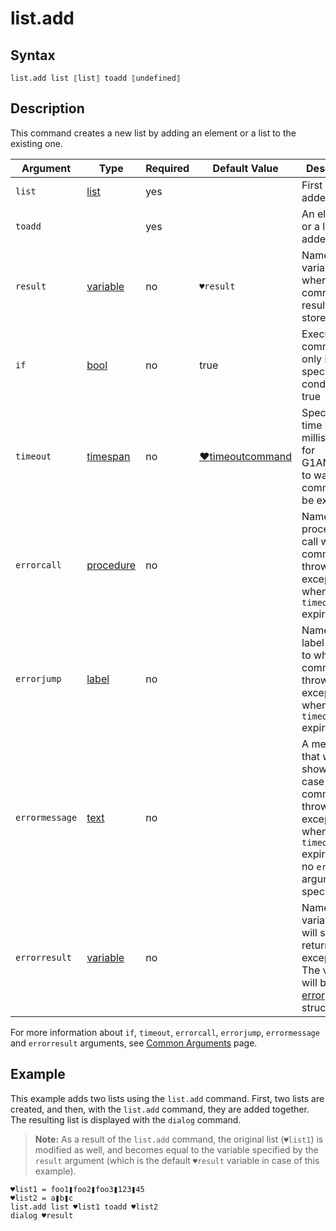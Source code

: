 ﻿# list.add

## Syntax

```G1ANT
list.add list ⟦list⟧ toadd ⟦undefined⟧
```

## Description

This command creates a new list by adding an element or a list to the existing one.

| Argument | Type | Required | Default Value | Description |
| -------- | ---- | -------- | ------------- | ----------- |
|`list`| [list](G1ANT.Language/G1ANT.Language/Structures/ListStructure.md) | yes | | First list to be added |
|`toadd`|  | yes |  | An element or a list to be added |
| `result`       | [variable](G1ANT.Language/G1ANT.Language/Structures/VariableStructure.md) | no       | `♥result`                                                   | Name of a variable where the command's result will be stored |
| `if`           | [bool](G1ANT.Language/G1ANT.Language/Structures/BooleanStructure.md) | no       | true                                                        | Executes the command only if a specified condition is true   |
| `timeout`      | [timespan](G1ANT.Language/G1ANT.Language/Structures/TimeSpanStructure.md) | no       | [♥timeoutcommand](G1ANT.Language/G1ANT.Addon.Core/Variables/TimeoutCommandVariable.md) | Specifies time in milliseconds for G1ANT.Robot to wait for the command to be executed |
| `errorcall`    | [procedure](G1ANT.Language/G1ANT.Language/Structures/ProcedureStructure.md) | no       |                                                             | Name of a procedure to call when the command throws an exception or when a given `timeout` expires |
| `errorjump`    | [label](G1ANT.Language/G1ANT.Language/Structures/LabelStructure.md) | no       |                                                             | Name of the label to jump to when the command throws an exception or when a given `timeout` expires |
| `errormessage` | [text](G1ANT.Language/G1ANT.Language/Structures/TextStructure.md) | no       |                                                             | A message that will be shown in case the command throws an exception or when a given `timeout` expires, and no `errorjump` argument is specified |
| `errorresult`  | [variable](G1ANT.Language/G1ANT.Language/Structures/VariableStructure.md) | no       |                                                             | Name of a variable that will store the returned exception. The variable will be of [error](G1ANT.Language/G1ANT.Language/Structures/ErrorStructure.md) structure  |

For more information about `if`, `timeout`, `errorcall`, `errorjump`, `errormessage` and `errorresult` arguments, see [Common Arguments](G1ANT.Manual/appendices/common-arguments.md) page.

## Example

This example adds two lists using the `list.add` command. First, two lists are created, and then, with the `list.add` command, they are added together. The resulting list is displayed with the `dialog` command.

>**Note:** As a result of the `list.add` command, the original list (`♥list1`) is modified as well, and becomes equal to the variable specified by the `result` argument (which is the default `♥result` variable in case of this example).

```G1ANT
♥list1 = foo1❚foo2❚foo3❚123❚45
♥list2 = a❚b❚c
list.add list ♥list1 toadd ♥list2
dialog ♥result
```

